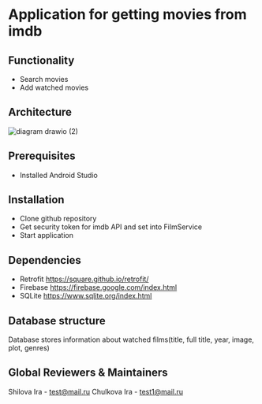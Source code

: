 # Application for getting movies from imdb
## Functionality
- Search movies
- Add watched movies
## Architecture
![diagram drawio (2)](https://user-images.githubusercontent.com/48887942/233739424-871d7bd6-cc62-4594-b5ef-0a5f7245bffb.png)
## Prerequisites
- Installed Android Studio
## Installation
- Clone github repository
- Get security token for imdb API and set into FilmService
- Start application
## Dependencies
- Retrofit https://square.github.io/retrofit/
- Firebase https://firebase.google.com/index.html
- SQLite https://www.sqlite.org/index.html
## Database structure
Database stores information about watched films(title, full title, year, image, plot, genres)
## Global Reviewers & Maintainers
Shilova Ira - test@mail.ru
Chulkova Ira - test1@mail.ru
